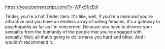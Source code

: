 https://youtubetranscript.com/?v=WPx91jcEtiI

 Tinder, you're a hot Tinder item. It's like, well, if you're a male and you're attractive and you have an endless array of willing females, it's a gateway to psychopathy as far as I'm concerned. Because you have to divorce your sexuality from the humanity of the people that you're engaged with sexually. Well, all that's going to do is make you hard and bitter. And I wouldn't recommend it.